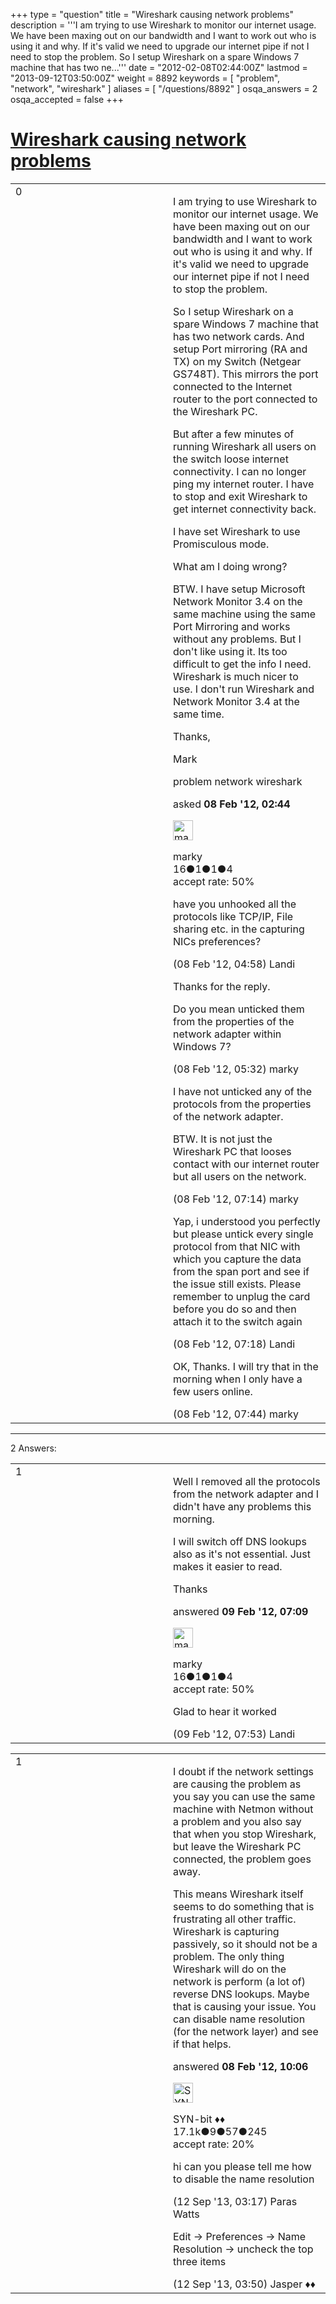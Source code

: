 +++
type = "question"
title = "Wireshark causing network problems"
description = '''I am trying to use Wireshark to monitor our internet usage. We have been maxing out on our bandwidth and I want to work out who is using it and why. If it&#x27;s valid we need to upgrade our internet pipe if not I need to stop the problem. So I setup Wireshark on a spare Windows 7 machine that has two ne...'''
date = "2012-02-08T02:44:00Z"
lastmod = "2013-09-12T03:50:00Z"
weight = 8892
keywords = [ "problem", "network", "wireshark" ]
aliases = [ "/questions/8892" ]
osqa_answers = 2
osqa_accepted = false
+++

<div class="headNormal">

# [Wireshark causing network problems](/questions/8892/wireshark-causing-network-problems)

</div>

<div id="main-body">

<div id="askform">

<table id="question-table" style="width:100%;"><colgroup><col style="width: 50%" /><col style="width: 50%" /></colgroup><tbody><tr class="odd"><td style="width: 30px; vertical-align: top"><div class="vote-buttons"><span id="post-8892-upvote" class="ajax-command post-vote up" rel="nofollow" title="I like this post (click again to cancel)"> </span><div id="post-8892-score" class="post-score" title="current number of votes">0</div><span id="post-8892-downvote" class="ajax-command post-vote down" rel="nofollow" title="I dont like this post (click again to cancel)"> </span> <span id="favorite-mark" class="ajax-command favorite-mark" rel="nofollow" title="mark/unmark this question as favorite (click again to cancel)"> </span><div id="favorite-count" class="favorite-count"></div></div></td><td><div id="item-right"><div class="question-body"><p>I am trying to use Wireshark to monitor our internet usage. We have been maxing out on our bandwidth and I want to work out who is using it and why. If it's valid we need to upgrade our internet pipe if not I need to stop the problem.</p><p>So I setup Wireshark on a spare Windows 7 machine that has two network cards. And setup Port mirroring (RA and TX) on my Switch (Netgear GS748T). This mirrors the port connected to the Internet router to the port connected to the Wireshark PC.</p><p>But after a few minutes of running Wireshark all users on the switch loose internet connectivity. I can no longer ping my internet router. I have to stop and exit Wireshark to get internet connectivity back.</p><p>I have set Wireshark to use Promisculous mode.</p><p>What am I doing wrong?</p><p>BTW. I have setup Microsoft Network Monitor 3.4 on the same machine using the same Port Mirroring and works without any problems. But I don't like using it. Its too difficult to get the info I need. Wireshark is much nicer to use. I don't run Wireshark and Network Monitor 3.4 at the same time.</p><p>Thanks,</p><p>Mark</p></div><div id="question-tags" class="tags-container tags"><span class="post-tag tag-link-problem" rel="tag" title="see questions tagged &#39;problem&#39;">problem</span> <span class="post-tag tag-link-network" rel="tag" title="see questions tagged &#39;network&#39;">network</span> <span class="post-tag tag-link-wireshark" rel="tag" title="see questions tagged &#39;wireshark&#39;">wireshark</span></div><div id="question-controls" class="post-controls"></div><div class="post-update-info-container"><div class="post-update-info post-update-info-user"><p>asked <strong>08 Feb '12, 02:44</strong></p><img src="https://secure.gravatar.com/avatar/f03cb7d1ee96a65c79ab03396a3d4be4?s=32&amp;d=identicon&amp;r=g" class="gravatar" width="32" height="32" alt="marky&#39;s gravatar image" /><p><span>marky</span><br />
<span class="score" title="16 reputation points">16</span><span title="1 badges"><span class="badge1">●</span><span class="badgecount">1</span></span><span title="1 badges"><span class="silver">●</span><span class="badgecount">1</span></span><span title="4 badges"><span class="bronze">●</span><span class="badgecount">4</span></span><br />
<span class="accept_rate" title="Rate of the user&#39;s accepted answers">accept rate:</span> <span title="marky has one accepted answer">50%</span></p></div></div><div id="comments-container-8892" class="comments-container"><span id="8895"></span><div id="comment-8895" class="comment"><div id="post-8895-score" class="comment-score"></div><div class="comment-text"><p>have you unhooked all the protocols like TCP/IP, File sharing etc. in the capturing NICs preferences?</p></div><div id="comment-8895-info" class="comment-info"><span class="comment-age">(08 Feb '12, 04:58)</span> <span class="comment-user userinfo">Landi</span></div></div><span id="8900"></span><div id="comment-8900" class="comment"><div id="post-8900-score" class="comment-score"></div><div class="comment-text"><p>Thanks for the reply.</p><p>Do you mean unticked them from the properties of the network adapter within Windows 7?</p></div><div id="comment-8900-info" class="comment-info"><span class="comment-age">(08 Feb '12, 05:32)</span> <span class="comment-user userinfo">marky</span></div></div><span id="8901"></span><div id="comment-8901" class="comment"><div id="post-8901-score" class="comment-score"></div><div class="comment-text"><p>I have not unticked any of the protocols from the properties of the network adapter.</p><p>BTW. It is not just the Wireshark PC that looses contact with our internet router but all users on the network.</p></div><div id="comment-8901-info" class="comment-info"><span class="comment-age">(08 Feb '12, 07:14)</span> <span class="comment-user userinfo">marky</span></div></div><span id="8902"></span><div id="comment-8902" class="comment"><div id="post-8902-score" class="comment-score"></div><div class="comment-text"><p>Yap, i understood you perfectly but please untick every single protocol from that NIC with which you capture the data from the span port and see if the issue still exists. Please remember to unplug the card before you do so and then attach it to the switch again</p></div><div id="comment-8902-info" class="comment-info"><span class="comment-age">(08 Feb '12, 07:18)</span> <span class="comment-user userinfo">Landi</span></div></div><span id="8903"></span><div id="comment-8903" class="comment"><div id="post-8903-score" class="comment-score"></div><div class="comment-text"><p>OK, Thanks. I will try that in the morning when I only have a few users online.</p></div><div id="comment-8903-info" class="comment-info"><span class="comment-age">(08 Feb '12, 07:44)</span> <span class="comment-user userinfo">marky</span></div></div></div><div id="comment-tools-8892" class="comment-tools"></div><div class="clear"></div><div id="comment-8892-form-container" class="comment-form-container"></div><div class="clear"></div></div></td></tr></tbody></table>

------------------------------------------------------------------------

<div class="tabBar">

<span id="sort-top"></span>

<div class="headQuestions">

2 Answers:

</div>

</div>

<span id="8930"></span>

<div id="answer-container-8930" class="answer accepted-answer answered-by-owner">

<table style="width:100%;"><colgroup><col style="width: 50%" /><col style="width: 50%" /></colgroup><tbody><tr class="odd"><td style="width: 30px; vertical-align: top"><div class="vote-buttons"><span id="post-8930-upvote" class="ajax-command post-vote up" rel="nofollow" title="I like this post (click again to cancel)"> </span><div id="post-8930-score" class="post-score" title="current number of votes">1</div><span id="post-8930-downvote" class="ajax-command post-vote down" rel="nofollow" title="I dont like this post (click again to cancel)"> </span> <span class="accept-answer on" rel="nofollow" title="marky has selected this answer as the correct answer"> </span></div></td><td><div class="item-right"><div class="answer-body"><p>Well I removed all the protocols from the network adapter and I didn't have any problems this morning.</p><p>I will switch off DNS lookups also as it's not essential. Just makes it easier to read.</p><p>Thanks</p></div><div class="answer-controls post-controls"></div><div class="post-update-info-container"><div class="post-update-info post-update-info-user"><p>answered <strong>09 Feb '12, 07:09</strong></p><img src="https://secure.gravatar.com/avatar/f03cb7d1ee96a65c79ab03396a3d4be4?s=32&amp;d=identicon&amp;r=g" class="gravatar" width="32" height="32" alt="marky&#39;s gravatar image" /><p><span>marky</span><br />
<span class="score" title="16 reputation points">16</span><span title="1 badges"><span class="badge1">●</span><span class="badgecount">1</span></span><span title="1 badges"><span class="silver">●</span><span class="badgecount">1</span></span><span title="4 badges"><span class="bronze">●</span><span class="badgecount">4</span></span><br />
<span class="accept_rate" title="Rate of the user&#39;s accepted answers">accept rate:</span> <span title="marky has one accepted answer">50%</span></p></div></div><div id="comments-container-8930" class="comments-container"><span id="8933"></span><div id="comment-8933" class="comment"><div id="post-8933-score" class="comment-score"></div><div class="comment-text"><p>Glad to hear it worked</p></div><div id="comment-8933-info" class="comment-info"><span class="comment-age">(09 Feb '12, 07:53)</span> <span class="comment-user userinfo">Landi</span></div></div></div><div id="comment-tools-8930" class="comment-tools"></div><div class="clear"></div><div id="comment-8930-form-container" class="comment-form-container"></div><div class="clear"></div></div></td></tr></tbody></table>

</div>

<span id="8906"></span>

<div id="answer-container-8906" class="answer">

<table style="width:100%;"><colgroup><col style="width: 50%" /><col style="width: 50%" /></colgroup><tbody><tr class="odd"><td style="width: 30px; vertical-align: top"><div class="vote-buttons"><span id="post-8906-upvote" class="ajax-command post-vote up" rel="nofollow" title="I like this post (click again to cancel)"> </span><div id="post-8906-score" class="post-score" title="current number of votes">1</div><span id="post-8906-downvote" class="ajax-command post-vote down" rel="nofollow" title="I dont like this post (click again to cancel)"> </span></div></td><td><div class="item-right"><div class="answer-body"><p>I doubt if the network settings are causing the problem as you say you can use the same machine with Netmon without a problem and you also say that when you stop Wireshark, but leave the Wireshark PC connected, the problem goes away.</p><p>This means Wireshark itself seems to do something that is frustrating all other traffic. Wireshark is capturing passively, so it should not be a problem. The only thing Wireshark will do on the network is perform (a lot of) reverse DNS lookups. Maybe that is causing your issue. You can disable name resolution (for the network layer) and see if that helps.</p></div><div class="answer-controls post-controls"></div><div class="post-update-info-container"><div class="post-update-info post-update-info-user"><p>answered <strong>08 Feb '12, 10:06</strong></p><img src="https://secure.gravatar.com/avatar/7901a94d8fdd1f9f47cda9a32fcfa177?s=32&amp;d=identicon&amp;r=g" class="gravatar" width="32" height="32" alt="SYN-bit&#39;s gravatar image" /><p><span>SYN-bit ♦♦</span><br />
<span class="score" title="17094 reputation points"><span>17.1k</span></span><span title="9 badges"><span class="badge1">●</span><span class="badgecount">9</span></span><span title="57 badges"><span class="silver">●</span><span class="badgecount">57</span></span><span title="245 badges"><span class="bronze">●</span><span class="badgecount">245</span></span><br />
<span class="accept_rate" title="Rate of the user&#39;s accepted answers">accept rate:</span> <span title="SYN-bit has 174 accepted answers">20%</span></p></div></div><div id="comments-container-8906" class="comments-container"><span id="24601"></span><div id="comment-24601" class="comment"><div id="post-24601-score" class="comment-score"></div><div class="comment-text"><p>hi can you please tell me how to disable the name resolution</p></div><div id="comment-24601-info" class="comment-info"><span class="comment-age">(12 Sep '13, 03:17)</span> <span class="comment-user userinfo">Paras Watts</span></div></div><span id="24603"></span><div id="comment-24603" class="comment"><div id="post-24603-score" class="comment-score"></div><div class="comment-text"><p>Edit -&gt; Preferences -&gt; Name Resolution -&gt; uncheck the top three items</p></div><div id="comment-24603-info" class="comment-info"><span class="comment-age">(12 Sep '13, 03:50)</span> <span class="comment-user userinfo">Jasper ♦♦</span></div></div></div><div id="comment-tools-8906" class="comment-tools"></div><div class="clear"></div><div id="comment-8906-form-container" class="comment-form-container"></div><div class="clear"></div></div></td></tr></tbody></table>

</div>

<div class="paginator-container-left">

</div>

</div>

</div>

